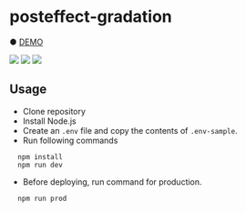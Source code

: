 # posteffect-gradation

● <a href="https://hisamikurita.github.io/posteffect-gradation/public/">DEMO</a>

<img src="https://user-images.githubusercontent.com/47776346/128633398-3b09af3c-01a0-4344-b5ff-bfac559343b1.png">

<img src="https://user-images.githubusercontent.com/47776346/128633402-7569e03d-5d9a-4706-be52-4dc1203f8433.png">

<img src="https://user-images.githubusercontent.com/47776346/128633404-5efea081-c605-43a9-a121-a2ecba7fc86d.png">

## Usage
* Clone repository<br>
* Install Node.js<br>
* Create an `.env` file and copy the contents of `.env-sample`. <br>
* Run following commands<br>
```
  npm install
  npm run dev
```

* Before deploying, run command for production.<br>
```
  npm run prod
```
